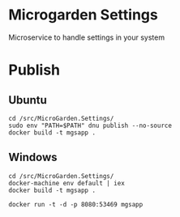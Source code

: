 # Microgarden Settings

Microservice to handle settings in your system

# Publish

## Ubuntu

    cd /src/MicroGarden.Settings/
    sudo env "PATH=$PATH" dnu publish --no-source
    docker build -t mgsapp .

## Windows

    cd /src/MicroGarden.Settings/
    docker-machine env default | iex
    docker build -t mgsapp .

    docker run -t -d -p 8080:53469 mgsapp
